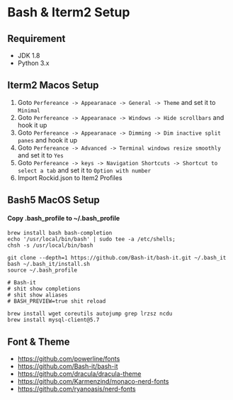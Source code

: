 # Bash & Iterm2 Setup

## Requirement

- JDK 1.8
- Python 3.x

## Iterm2 Macos Setup

1. Goto `Perfereance -> Appearanace -> General -> Theme` and set it to `Minimal`
2. Goto `Perfereance -> Appearanace -> Windows -> Hide scrollbars` and hook it up
3. Goto `Perfereance -> Appearanace -> Dimming -> Dim inactive split panes` and hook it up
4. Goto `Perfereance -> Advanced -> Terminal windows resize smoothly` and set it to `Yes`
5. Goto `Perfereance -> keys -> Navigation Shortcuts -> Shortcut to select a tab` and set it to `Option with number`
6. Import Rockid.json to Item2 Profiles

## Bash5 MacOS Setup

#### Copy .bash_profile to ~/.bash_profile

```
brew install bash bash-completion
echo '/usr/local/bin/bash' | sudo tee -a /etc/shells;
chsh -s /usr/local/bin/bash

git clone --depth=1 https://github.com/Bash-it/bash-it.git ~/.bash_it
bash ~/.bash_it/install.sh
source ~/.bash_profile

# Bash-it
# shit show completions
# shit show aliases
# BASH_PREVIEW=true shit reload

brew install wget coreutils autojump grep lrzsz ncdu
brew install mysql-client@5.7
```

## Font & Theme

- https://github.com/powerline/fonts
- https://github.com/Bash-it/bash-it
- https://github.com/dracula/dracula-theme
- https://github.com/Karmenzind/monaco-nerd-fonts
- https://github.com/ryanoasis/nerd-fonts

